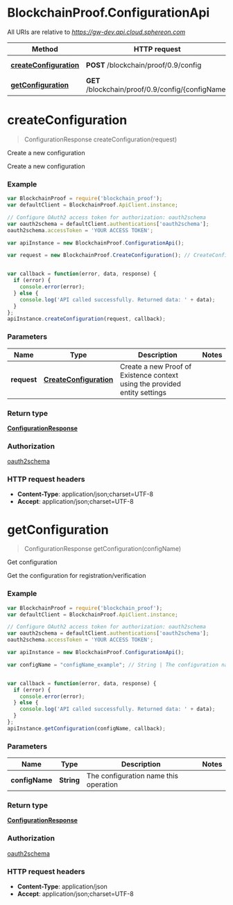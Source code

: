 # BlockchainProof.ConfigurationApi

All URIs are relative to *https://gw-dev.api.cloud.sphereon.com*

Method | HTTP request | Description
------------- | ------------- | -------------
[**createConfiguration**](ConfigurationApi.md#createConfiguration) | **POST** /blockchain/proof/0.9/config | Create a new configuration
[**getConfiguration**](ConfigurationApi.md#getConfiguration) | **GET** /blockchain/proof/0.9/config/{configName} | Get configuration


<a name="createConfiguration"></a>
# **createConfiguration**
> ConfigurationResponse createConfiguration(request)

Create a new configuration

Create a new configuration

### Example
```javascript
var BlockchainProof = require('blockchain_proof');
var defaultClient = BlockchainProof.ApiClient.instance;

// Configure OAuth2 access token for authorization: oauth2schema
var oauth2schema = defaultClient.authentications['oauth2schema'];
oauth2schema.accessToken = 'YOUR ACCESS TOKEN';

var apiInstance = new BlockchainProof.ConfigurationApi();

var request = new BlockchainProof.CreateConfiguration(); // CreateConfiguration | Create a new Proof of Existence context using the provided entity settings


var callback = function(error, data, response) {
  if (error) {
    console.error(error);
  } else {
    console.log('API called successfully. Returned data: ' + data);
  }
};
apiInstance.createConfiguration(request, callback);
```

### Parameters

Name | Type | Description  | Notes
------------- | ------------- | ------------- | -------------
 **request** | [**CreateConfiguration**](CreateConfiguration.md)| Create a new Proof of Existence context using the provided entity settings | 

### Return type

[**ConfigurationResponse**](ConfigurationResponse.md)

### Authorization

[oauth2schema](../README.md#oauth2schema)

### HTTP request headers

 - **Content-Type**: application/json;charset=UTF-8
 - **Accept**: application/json;charset=UTF-8

<a name="getConfiguration"></a>
# **getConfiguration**
> ConfigurationResponse getConfiguration(configName)

Get configuration

Get the configuration for registration/verification

### Example
```javascript
var BlockchainProof = require('blockchain_proof');
var defaultClient = BlockchainProof.ApiClient.instance;

// Configure OAuth2 access token for authorization: oauth2schema
var oauth2schema = defaultClient.authentications['oauth2schema'];
oauth2schema.accessToken = 'YOUR ACCESS TOKEN';

var apiInstance = new BlockchainProof.ConfigurationApi();

var configName = "configName_example"; // String | The configuration name this operation


var callback = function(error, data, response) {
  if (error) {
    console.error(error);
  } else {
    console.log('API called successfully. Returned data: ' + data);
  }
};
apiInstance.getConfiguration(configName, callback);
```

### Parameters

Name | Type | Description  | Notes
------------- | ------------- | ------------- | -------------
 **configName** | **String**| The configuration name this operation | 

### Return type

[**ConfigurationResponse**](ConfigurationResponse.md)

### Authorization

[oauth2schema](../README.md#oauth2schema)

### HTTP request headers

 - **Content-Type**: application/json
 - **Accept**: application/json;charset=UTF-8

